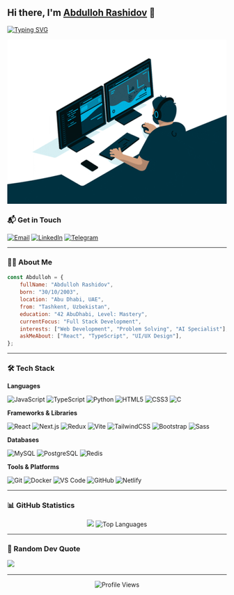 ## Hi there, I'm <a href="https://portfolio-page-abdulloh.netlify.app" target="_blank">Abdulloh Rashidov</a> 👋

[![Typing SVG](https://readme-typing-svg.herokuapp.com?font=Fira+Code&size=22&pause=1000&color=70A5FD&width=600&lines=Full+Stack+Developer;42+AbuDhabi+Graduate;Always+Learning+New+Things)](https://git.io/typing-svg)

<p align="center">
  <img src="https://raw.githubusercontent.com/Rashidov01/Rashidov01/main/developer.gif" alt="Coding" width="550"/>
</p>

### 📬 Get in Touch

<a href="mailto:rashidovdeveloper@gmail.com"><img src="https://img.shields.io/badge/Email-D14836?style=for-the-badge&logo=gmail&logoColor=white" alt="Email"></a>
<a href="https://www.linkedin.com/in/abdullohrashidov" target="_blank"><img src="https://img.shields.io/badge/LinkedIn-0077B5?style=for-the-badge&logo=linkedin&logoColor=white" alt="LinkedIn"></a>
<a href="https://t.me/Rashidov_571" target="_blank"><img src="https://img.shields.io/badge/Telegram-2CA5E0?style=for-the-badge&logo=telegram&logoColor=white" alt="Telegram"></a>

---

### 👨‍💻 About Me

```javascript
const Abdulloh = {
    fullName: "Abdulloh Rashidov",
    born: "30/10/2003",
    location: "Abu Dhabi, UAE",
    from: "Tashkent, Uzbekistan",
    education: "42 AbuDhabi, Level: Mastery",
    currentFocus: "Full Stack Development",
    interests: ["Web Development", "Problem Solving", "AI Specialist"],
    askMeAbout: ["React", "TypeScript", "UI/UX Design"],
};
```

---

### 🛠️ Tech Stack

**Languages**

![JavaScript](https://img.shields.io/badge/JavaScript-F7DF1E?style=for-the-badge&logo=javascript&logoColor=black)
![TypeScript](https://img.shields.io/badge/TypeScript-3178C6?style=for-the-badge&logo=typescript&logoColor=white)
![Python](https://img.shields.io/badge/Python-3776AB?style=for-the-badge&logo=python&logoColor=white)
![HTML5](https://img.shields.io/badge/HTML5-E34F26?style=for-the-badge&logo=html5&logoColor=white)
![CSS3](https://img.shields.io/badge/CSS3-1572B6?style=for-the-badge&logo=css3&logoColor=white)
![C](https://img.shields.io/badge/C-00599C?style=for-the-badge&logo=c&logoColor=white)

**Frameworks & Libraries**

![React](https://img.shields.io/badge/React-20232A?style=for-the-badge&logo=react&logoColor=61DAFB)
![Next.js](https://img.shields.io/badge/Next.js-000000?style=for-the-badge&logo=next.js&logoColor=white)
![Redux](https://img.shields.io/badge/Redux-764ABC?style=for-the-badge&logo=redux&logoColor=white)
![Vite](https://img.shields.io/badge/Vite-646CFF?style=for-the-badge&logo=vite&logoColor=white)
![TailwindCSS](https://img.shields.io/badge/Tailwind_CSS-38B2AC?style=for-the-badge&logo=tailwind-css&logoColor=white)
![Bootstrap](https://img.shields.io/badge/Bootstrap-7952B3?style=for-the-badge&logo=bootstrap&logoColor=white)
![Sass](https://img.shields.io/badge/Sass-CC6699?style=for-the-badge&logo=sass&logoColor=white)

**Databases**

![MySQL](https://img.shields.io/badge/MySQL-4479A1?style=for-the-badge&logo=mysql&logoColor=white)
![PostgreSQL](https://img.shields.io/badge/PostgreSQL-336791?style=for-the-badge&logo=postgresql&logoColor=white)
![Redis](https://img.shields.io/badge/Redis-DC382D?style=for-the-badge&logo=redis&logoColor=white)

**Tools & Platforms**

![Git](https://img.shields.io/badge/Git-F05032?style=for-the-badge&logo=git&logoColor=white)
![Docker](https://img.shields.io/badge/Docker-2496ED?style=for-the-badge&logo=docker&logoColor=white)
![VS Code](https://img.shields.io/badge/VS_Code-007ACC?style=for-the-badge&logo=visual-studio-code&logoColor=white)
![GitHub](https://img.shields.io/badge/GitHub-181717?style=for-the-badge&logo=github&logoColor=white)
![Netlify](https://img.shields.io/badge/Netlify-00C7B7?style=for-the-badge&logo=netlify&logoColor=white)

---

### 📊 GitHub Statistics

<p align="center">
  <img height="180em" src="[![GitHub Streak](https://streak-stats.demolab.com?user=Rashidov01&theme=one-dark-pro&hide_border=true&mode=weekly)](https://git.io/streak-stats)" />
  <img height="180em" src="https://github-readme-stats.vercel.app/api/top-langs/?username=Rashidov01&layout=compact&theme=tokyonight&hide_border=true&langs_count=8&card_width=400" alt="Top Languages" />
</p>

---


### 💭 Random Dev Quote

![](https://quotes-github-readme.vercel.app/api?type=horizontal&theme=tokyonight)

---

<p align="center">
  <img src="https://komarev.com/ghpvc/?username=Rashidov01&color=blueviolet&style=flat-square&label=Profile+Views" alt="Profile Views" />
</p>
